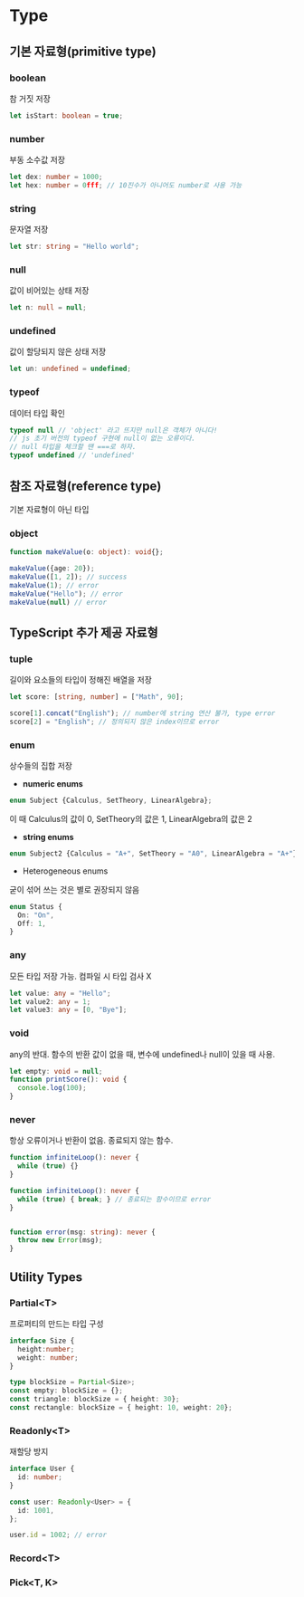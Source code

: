 # Type
## 기본 자료형(primitive type)
### boolean
참 거짓 저장
```typescript
let isStart: boolean = true;
```
### number
부동 소수값 저장
```typescript
let dex: number = 1000;
let hex: number = 0fff; // 10진수가 아니어도 number로 사용 가능
```
### string
문자열 저장
```typescript
let str: string = "Hello world";
```
### null
값이 비어있는 상태 저장
```typescript
let n: null = null;
```
### undefined
값이 할당되지 않은 상태 저장
```typescript
let un: undefined = undefined;
```
### typeof
데이터 타입 확인
```typescript
typeof null // 'object' 라고 뜨지만 null은 객체가 아니다!
// js 초기 버전의 typeof 구현에 null이 없는 오류이다.
// null 타입을 체크할 땐 ===로 하자.
typeof undefined // 'undefined'
```
## 참조 자료형(reference type)
기본 자료형이 아닌 타입

### object
```typescript
function makeValue(o: object): void{};

makeValue({age: 20});
makeValue([1, 2]); // success
makeValue(1); // error
makeValue("Hello"); // error
makeValue(null) // error
```
## TypeScript 추가 제공 자료형
### tuple
길이와 요소들의 타입이 정해진 배열을 저장
```typescript
let score: [string, number] = ["Math", 90];

score[1].concat("English"); // number에 string 연산 불가, type error
score[2] = "English"; // 정의되지 않은 index이므로 error
``` 
### enum
상수들의 집합 저장
- **numeric enums**
```typescript
enum Subject {Calculus, SetTheory, LinearAlgebra};
```
이 때 Calculus의 값이 0, SetTheory의 값은 1, LinearAlgebra의 값은 2
- **string enums**
```typescript
enum Subject2 {Calculus = "A+", SetTheory = "A0", LinearAlgebra = "A+"};
```
- Heterogeneous enums

굳이 섞어 쓰는 것은 별로 권장되지 않음
```typescript
enum Status {
  On: "On",
  Off: 1,
}
```
### any
모든 타입 저장 가능. 컴파일 시 타입 검사 X
```typescript
let value: any = "Hello";
let value2: any = 1;
let value3: any = [0, "Bye"];
```
### void
any의 반대. 함수의 반환 값이 없을 때, 변수에 undefined나 null이 있을 때 사용.
```typescript
let empty: void = null;
function printScore(): void {
  console.log(100);
}
```
### never
항상 오류이거나 반환이 없음. 종료되지 않는 함수.
```typescript
function infiniteLoop(): never {
  while (true) {}
}

function infiniteLoop(): never {
  while (true) { break; } // 종료되는 함수이므로 error
}


function error(msg: string): never {
  throw new Error(msg);
}
```
## Utility Types
### Partial\<T\>
프로퍼티의  만드는 타입 구성
```typescript
interface Size {
  height:number;
  weight: number;
}

type blockSize = Partial<Size>;
const empty: blockSize = {};
const triangle: blockSize = { height: 30};
const rectangle: blockSize = { height: 10, weight: 20};
```
### Readonly\<T\>
재할당 방지
```typescript
interface User {
  id: number;
}

const user: Readonly<User> = {
  id: 1001,
};

user.id = 1002; // error
```
### Record\<T\>


### Pick\<T, K\>
